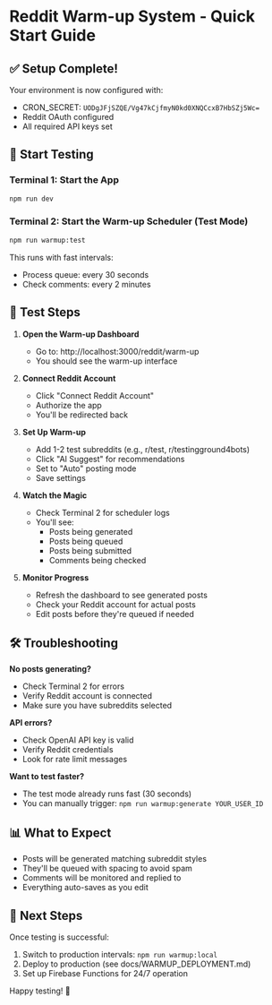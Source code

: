 # Reddit Warm-up System - Quick Start Guide

## ✅ Setup Complete!

Your environment is now configured with:
- CRON_SECRET: `UODgJFjSZQE/Vg47kCjfmyN0kd0XNQCcxB7HbSZj5Wc=`
- Reddit OAuth configured
- All required API keys set

## 🚀 Start Testing

### Terminal 1: Start the App
```bash
npm run dev
```

### Terminal 2: Start the Warm-up Scheduler (Test Mode)
```bash
npm run warmup:test
```

This runs with fast intervals:
- Process queue: every 30 seconds
- Check comments: every 2 minutes

## 📝 Test Steps

1. **Open the Warm-up Dashboard**
   - Go to: http://localhost:3000/reddit/warm-up
   - You should see the warm-up interface

2. **Connect Reddit Account**
   - Click "Connect Reddit Account"
   - Authorize the app
   - You'll be redirected back

3. **Set Up Warm-up**
   - Add 1-2 test subreddits (e.g., r/test, r/testingground4bots)
   - Click "AI Suggest" for recommendations
   - Set to "Auto" posting mode
   - Save settings

4. **Watch the Magic**
   - Check Terminal 2 for scheduler logs
   - You'll see:
     - Posts being generated
     - Posts being queued
     - Posts being submitted
     - Comments being checked

5. **Monitor Progress**
   - Refresh the dashboard to see generated posts
   - Check your Reddit account for actual posts
   - Edit posts before they're queued if needed

## 🛠️ Troubleshooting

**No posts generating?**
- Check Terminal 2 for errors
- Verify Reddit account is connected
- Make sure you have subreddits selected

**API errors?**
- Check OpenAI API key is valid
- Verify Reddit credentials
- Look for rate limit messages

**Want to test faster?**
- The test mode already runs fast (30 seconds)
- You can manually trigger: `npm run warmup:generate YOUR_USER_ID`

## 📊 What to Expect

- Posts will be generated matching subreddit styles
- They'll be queued with spacing to avoid spam
- Comments will be monitored and replied to
- Everything auto-saves as you edit

## 🎯 Next Steps

Once testing is successful:
1. Switch to production intervals: `npm run warmup:local`
2. Deploy to production (see docs/WARMUP_DEPLOYMENT.md)
3. Set up Firebase Functions for 24/7 operation

Happy testing! 🚀 